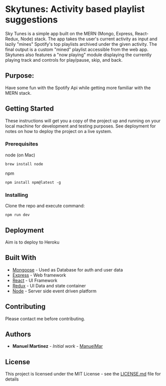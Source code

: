 # Skytunes: Activity based playlist suggestions

Sky Tunes is a simple app built on the MERN (Mongo, Express, React-Redux, Node) stack. The app takes the user's current activity as input and lazily "mines" Spotify's top playlists archived under the given activity. The final output is a custom "mined" playlist accessible from the web app. Skytunes also features a "now playing" module displaying the currently playing track and controls for play/pause, skip, and back.

## Purpose:
Have some fun with the Spotify Api while getting more familiar with the MERN stack.

## Getting Started

These instructions will get you a copy of the project up and running on your local machine for development and testing purposes. See deployment for notes on how to deploy the project on a live system.

### Prerequisites
node (on Mac)

```
brew install node
```
npm

```
npm install npm@latest -g
```

### Installing

Clone the repo and execute command:
```
npm run dev
```

## Deployment
Aim is to deploy to Heroku

## Built With

* [Mongoose](http://mongoosejs.com/) - Used as Database for auth and user data
* [Express](https://expressjs.com/) - Web framework
* [React](https://reactjs.org/) - UI Framework
* [Redux](https://redux.js.org/) - UI Data and state container
* [Node](https://nodejs.org/en/) - Server side event driven platform

## Contributing

Please contact me before contributing.

## Authors

* **Manuel Martinez** - *Initial work* - [ManuelMar](https://github.com/ManuelMar)

## License

This project is licensed under the MIT License - see the [LICENSE.md](LICENSE.md) file for details
